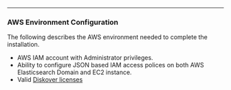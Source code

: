 ___
### AWS Environment Configuration

The following describes the AWS environment needed to complete the installation.

- AWS IAM account with Administrator privileges.
- Ability to configure JSON based IAM access polices on both AWS Elasticsearch Domain and EC2 instance.
- Valid [Diskover licenses](https://docs.diskoverdata.com/diskover_aws_deployment_guide/#software-activation)
